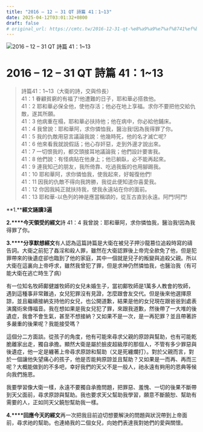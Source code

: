 ```yaml
---
title: "2016 – 12 – 31 QT 詩篇 41：1~13"
date: 2025-04-12T03:01:32+0800
draft: false
# original_url: https://cmtc.tw/2016-12-31-qt-%e8%a9%a9%e7%af%8741%ef%bc%9a113
---
```


![2016 – 12 – 31 QT 詩篇 41：1\~13](/images/qt.jpg   "2016 – 12 – 31 QT 詩篇 41：1\~13")

# 2016 – 12 – 31 QT 詩篇 41：1\~13

> 詩篇41：1\~13（大衛的詩，交與伶長）  
> 41：1 眷顧貧窮的有福了!他遭難的日子，耶和華必搭救他。  
> 41：2 耶和華必保全他，使他存活；他必在地上享福。求你不要把他交給仇敵，遂其所願。  
> 41：3 他病重在榻，耶和華必扶持他；他在病中，你必給他鋪床。  
> 41：4 我曾說：耶和華阿，求你憐恤我，醫治我!因為我得罪了你。  
> 41：5 我的仇敵用惡言議論我說：他幾時死，他的名才滅亡呢?  
> 41：6 他來看我就說假話；他心存奸惡，走到外邊才說出來。  
> 41：7 一切恨我的，都交頭接耳地議論我；他們設計要害我。  
> 41：8 他們說：有怪病貼在他身上；他已躺臥，必不能再起來。  
> 41：9 連我知己的朋友，我所倚靠、吃過我飯的也用腳踢我。  
> 41：10 耶和華阿，求你憐恤我，使我起來，好報復他們!  
> 41：11 因我的仇敵不得向我誇勝，我從此便知道你喜愛我。  
> 41：12 你因我純正就扶持我，使我永遠站在你的面前。  
> 41：13 耶和華-以色列的神是應當稱頌的，從亙古直到永遠。阿門!阿門!

**1.****經文誦讀3遍**

**2.****今天領受的經文**詩 41：4 我曾說：耶和華阿，求你憐恤我，醫治我!因為我得罪了你。

**3.****分享默想經文**有人認為這篇詩篇是大衛在被兒子押沙龍篡位追殺時寫的禱告詞。大衛之前犯了姦淫和殺人罪，雖然在大衛認罪後上帝完全赥免了他，但是犯罪帶來的後遺症卻也臨到了他的家庭，其中一個就是兒子的叛變與追殺父親。所以大衛在這裏向上帝呼求，雖然我曾犯了罪，但是求神仍然憐恤我，也醫治我（有可能大衛在逃亡時生了病）

有一位知名牧師鄺健雄牧師的女兒未婚生子，當初鄺牧師是1萬多人教會的牧師，遇到這種事非常難過，女兒犯罪沒有見證，怎麼跟會友交代。但是後來他選擇原諒，並且繼續接納支持他的女兒，也公開道歉，結果是他的女兒現在跟爸爸到處表演魔術來傳福音。我在想如果是我女兒犯了罪，來跟我道歉，然後帶了一大堆的後遺症，我會不會生氣，甚至不想接納？又如果不是一次，是一再犯罪？並且帶著許多嚴重的後果呢？我能接受嗎？

這個分二方面談。從孩子的角度，他有可能來尋求父親的原諒與幫助，也有可能乾脆離家出走，獨自承擔。顯然大衛是屬於臉皮超級厚的那個人，不管有多少罪惡與後遺症，他一定是纏著上帝尋求原諒和幫助（又是死纏爛打）。對於父親而言，對於一個讓他失望痛心的孩子，他是否能夠原諒並且幫助？又如果是一而再、再而三呢？大概能做到的不多吧，幸好我們的天父不是一般人，祂永遠有夠用的恩典等候向我們施恩。

我要學習像大衛一樣，永遠不要獨自承擔問題，把罪惡、羞愧、一切的後果不斷帶到天父面前，尋求原諒與幫助。我也要求天父幫助我學習，願意不斷饒恕、幫助有需要的人，正如同天父饒恕幫助我一樣。

**4.****回應今天的經文**再一次把我目前迫切想要解決的問題與狀況帶到上帝面前，尋求祂的幫助。也連絡我的二個女兒，向她們表達我對她們的愛與關懷。